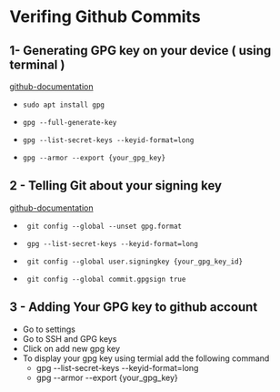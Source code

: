 # Verifing Github Commits
## 1- Generating GPG key on your device ( using terminal )
[github-documentation](https://docs.github.com/en/authentication/managing-commit-signature-verification/generating-a-new-gpg-key)

-
      sudo apt install gpg
-      
      gpg --full-generate-key
-      
      gpg --list-secret-keys --keyid-format=long
-    
      gpg --armor --export {your_gpg_key}
      
      
## 2 - Telling Git about your signing key
[github-documentation](https://docs.github.com/en/authentication/managing-commit-signature-verification/telling-git-about-your-signing-key)

-      git config --global --unset gpg.format
-      gpg --list-secret-keys --keyid-format=long
-      git config --global user.signingkey {your_gpg_key_id}
-      git config --global commit.gpgsign true

## 3 - Adding Your GPG key to github account

- Go to settings
- Go to SSH and GPG keys
- Click on add new gpg key
- To display your gpg key using termial add the following command
  - gpg --list-secret-keys --keyid-format=long
  - gpg --armor --export {your_gpg_key}


